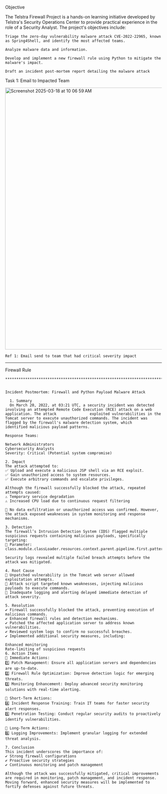 Objective

The Telstra Firewall Project is a hands-on learning initiative developed by Telstra's Security Operations Center to provide practical experience in the role of a Security Analyst. The project's objectives include:

	Triage the zero-day vulnerability malware attack CVE-2022-22965, known as Spring4Shell, and identify the most affected teams.

	Analyze malware data and information.

	Develop and implement a new firewall rule using Python to mitigate the malware's impact.

	Draft an incident post-mortem report detailing the malware attack


 Task 1: Email to Impacted Team

 <img width="842" alt="Screenshot 2025-03-18 at 10 06 59 AM" src="https://github.com/user-attachments/assets/c8e6e223-4a7e-47da-b3c5-595e2ce84d13" />

 	Ref 1: Email send to team that had critical severity impact


  ************************************************************************************************

  Firewall Rule





    ********************************************************************************************

    
    Incident Postmortem: Firewall and Python Payload Malware Attack

      1. Summary
      On March 20, 2022, at 03:21 UTC, a security incident was detected involving an attempted Remote Code Execution (RCE) attack on a web application. The attack               exploited vulnerabilities in the Tomcat server to execute unauthorized commands. The incident was flagged by the firewall's malware detection system, which                identified malicious payload patterns.

    Response Teams:

    Network Administrators
    Cybersecurity Analysts
    Severity: Critical (Potential system compromise)

    2. Impact
    The attack attempted to:
    ✅ Upload and execute a malicious JSP shell via an RCE exploit.
    ✅ Gain unauthorized access to system resources.
    ✅ Execute arbitrary commands and escalate privileges.

    Although the firewall successfully blocked the attack, repeated attempts caused:
    ⚠ Temporary service degradation
    ⚠ Increased CPU load due to continuous request filtering

    🛑 No data exfiltration or unauthorized access was confirmed. However, the attack exposed weaknesses in system monitoring and response mechanisms.

    3. Detection
    The firewall’s Intrusion Detection System (IDS) flagged multiple suspicious requests containing malicious payloads, specifically targeting:
    🔎 Parameter: class.module.classLoader.resources.context.parent.pipeline.first.pattern

    Security logs revealed multiple failed breach attempts before the attack was mitigated.

    4. Root Cause
    📌 Unpatched vulnerability in the Tomcat web server allowed exploitation attempts.
    📌 Attack script targeted known weaknesses, injecting malicious payloads to execute commands.
    📌 Inadequate logging and alerting delayed immediate detection of attack severity.

    5. Resolution
    ✔ Firewall successfully blocked the attack, preventing execution of malicious commands.
    ✔ Enhanced firewall rules and detection mechanisms.
    ✔ Patched the affected application server to address known vulnerabilities.
    ✔ Reviewed system logs to confirm no successful breaches.
    ✔ Implemented additional security measures, including:

    Enhanced monitoring
    Rate-limiting of suspicious requests
    6. Action Items
    🔹 Immediate Actions:
    1️⃣ Patch Management: Ensure all application servers and dependencies are up-to-date.
    2️⃣ Firewall Rule Optimization: Improve detection logic for emerging threats.
    3️⃣ Monitoring Enhancement: Deploy advanced security monitoring solutions with real-time alerting.
    
    🔹 Short-Term Actions:
    4️⃣ Incident Response Training: Train IT teams for faster security alert responses.
    5️⃣ Penetration Testing: Conduct regular security audits to proactively identify vulnerabilities.

    🔹 Long-Term Actions:
    6️⃣ Logging Improvements: Implement granular logging for extended threat analysis.
    
    7. Conclusion
    This incident underscores the importance of:
    ✔ Strong firewall configurations
    ✔ Proactive security strategies
    ✔ Continuous monitoring and patch management
    
    Although the attack was successfully mitigated, critical improvements are required in monitoring, patch management, and incident response. Moving forward, enhanced security measures will be implemented to fortify defenses against future threats.


